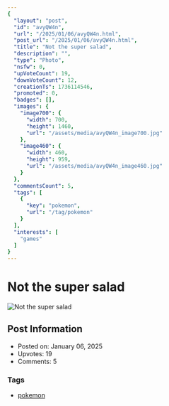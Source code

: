 ```yaml
---
{
  "layout": "post",
  "id": "avyQW4n",
  "url": "/2025/01/06/avyQW4n.html",
  "post_url": "/2025/01/06/avyQW4n.html",
  "title": "Not the super salad",
  "description": "",
  "type": "Photo",
  "nsfw": 0,
  "upVoteCount": 19,
  "downVoteCount": 12,
  "creationTs": 1736114546,
  "promoted": 0,
  "badges": [],
  "images": {
    "image700": {
      "width": 700,
      "height": 1460,
      "url": "/assets/media/avyQW4n_image700.jpg"
    },
    "image460": {
      "width": 460,
      "height": 959,
      "url": "/assets/media/avyQW4n_image460.jpg"
    }
  },
  "commentsCount": 5,
  "tags": [
    {
      "key": "pokemon",
      "url": "/tag/pokemon"
    }
  ],
  "interests": [
    "games"
  ]
}
---
```


# Not the super salad

![Not the super salad](/assets/media/avyQW4n_image700.jpg)

## Post Information

- Posted on: January 06, 2025
- Upvotes: 19
- Comments: 5

### Tags

- [pokemon](/tag/pokemon)

